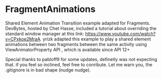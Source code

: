 FragmentAnimations
==================

Shared Element Animation Transition example adapted for Fragments. 
DevBytes, hosted by Chet Hasse, included a tutorial about overriding the standard window manager at this link: https://www.youtube.com/watch?v=CPxkoe2MraA. 
yrizk adapted this example to play a shared element animations between two fragments between the same activity using ViewAnimatorProperty API , which is available since API 12+ 

Special thanks to pabloff9 for some updates, definetly was not expecting that. if you feel so inclined, feel free to conribute. 
Let me warn you, the .gitignore is in bad shape (nudge nudge). 
